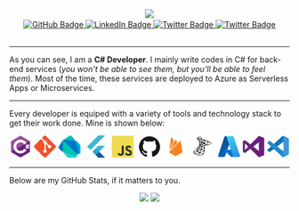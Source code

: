 <div id="header" align="center">
  <img src="https://media.giphy.com/media/f3iwJFOVOwuy7K6FFw/giphy.gif" width="300"/>
</div>

<div id="badges" align="center">
  <a href="https://kuromukira.github.io/resume/">
    <img src="https://img.shields.io/badge/Resume-gray?style=for-the-badge&logo=github&logoColor=white" alt="GitHub Badge"/>
  </a>
  <a href="https://www.linkedin.com/in/norgelera/">
    <img src="https://img.shields.io/badge/LinkedIn-blue?style=for-the-badge&logo=linkedin&logoColor=white" alt="LinkedIn Badge"/>
  </a>
  <a href="https://twitter.com/norgelera">
    <img src="https://img.shields.io/badge/Twitter-blue?style=for-the-badge&logo=twitter&logoColor=white" alt="Twitter Badge"/>
  </a>
  <a href="https://www.nuget.org/profiles/kuromukira">
    <img src="https://img.shields.io/badge/NuGet-blue?style=for-the-badge&logo=nuget&logoColor=white" alt="Twitter Badge"/>
  </a>
</div>

<div align="center">
  <img src="https://komarev.com/ghpvc/?username=kuromukira&style=flat-square&color=blue" alt=""/>
</div>

---
As you can see, I am a **C# Developer**. I mainly write codes in C# for back-end services (_you won't be able to see them, but you'll be able to feel them_). Most of the time, these services are deployed to Azure as Serverless Apps or Microservices.

---
Every developer is equiped with a variety of tools and technology stack to get their work done. Mine is shown below:
<div>
  <img src="https://github.com/devicons/devicon/blob/master/icons/csharp/csharp-original.svg" title="C#" alt="C#" width=40 height="40"/>
  <img src="https://github.com/devicons/devicon/blob/master/icons/git/git-original.svg" title="Git" **alt="Git" width="40" height="40"/>
  <img src="https://github.com/devicons/devicon/blob/master/icons/dart/dart-original.svg" title="Dart" alt="Dart" width="40" height="40"/>&nbsp;
  <img src="https://github.com/devicons/devicon/blob/master/icons/flutter/flutter-original.svg" title="Flutter" alt="Flutter" width="40" height="40"/>&nbsp;
  <img src="https://github.com/devicons/devicon/blob/master/icons/javascript/javascript-original.svg" title="JavaScript" alt="JavaScript" width="40" height="40"/>&nbsp;
  <img src="https://github.com/devicons/devicon/blob/master/icons/github/github-original.svg" title="GitHub" alt="GitHub" width="40" height="40"/>&nbsp;
  <img src="https://github.com/devicons/devicon/blob/master/icons/firebase/firebase-plain.svg" title="Firebase" alt="Firebase" width="40" height="40"/>&nbsp;
  <img src="https://github.com/devicons/devicon/blob/master/icons/microsoftsqlserver/microsoftsqlserver-plain.svg" title="MsSQL"  alt="MySQL" width="40" height="40"/>&nbsp;
  <img src="https://github.com/devicons/devicon/blob/master/icons/azure/azure-original.svg" title="Azure" alt="Azure" width=40 height="40"/>
  <img src="https://github.com/devicons/devicon/blob/master/icons/visualstudio/visualstudio-plain.svg" title="Visual Studio" alt="Visual Studio" width=40 height="40"/>
  <img src="https://github.com/devicons/devicon/blob/master/icons/vscode/vscode-original.svg" title="VS Code" alt="VS Code" width=40 height="40"/>
</div>

---
Below are my GitHub Stats, if it matters to you.

<div align="center">
  <img src="https://github-readme-stats.vercel.app/api?username=kuromukira&count_private=true&theme=dark">
  <img src="http://github-readme-streak-stats.herokuapp.com?user=kuromukira&theme=dark&date_format=j%20M%5B%20Y%5D" />
</div>
